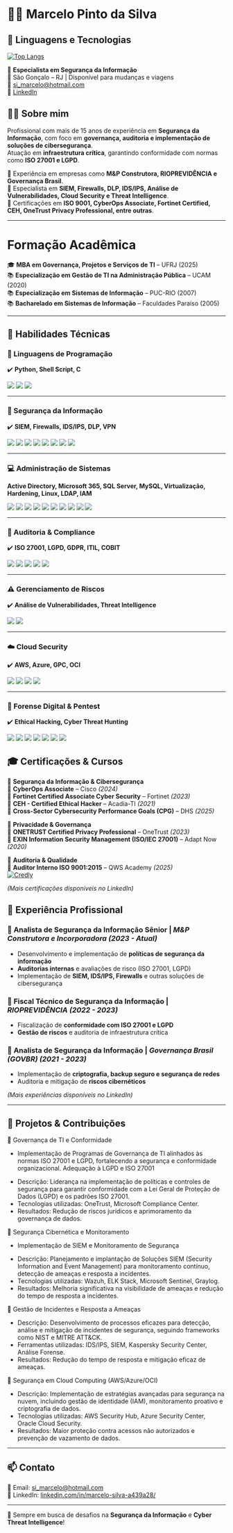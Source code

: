 # 👨‍💻 Marcelo Pinto da Silva

## 🚀 Linguagens e Tecnologias

[![Top Langs](https://github-readme-stats.vercel.app/api/top-langs/?username=marcelosilva75&layout=compact&langs_count=8&theme=dark)](https://github.com/marcelosilva75)

🔐 **Especialista em Segurança da Informação**  
📍 São Gonçalo – RJ | Disponível para mudanças e viagens  
📧 [si_marcelo@hotmail.com](mailto:si_marcelo@hotmail.com)  
🔗 [LinkedIn](https://www.linkedin.com/in/marcelo-silva-a439a28/)  

## 🙋‍♂️ Sobre mim
Profissional com mais de 15 anos de experiência em **Segurança da Informação**, com foco em **governança, auditoria e implementação de soluções de cibersegurança**.  
Atuação em **infraestrutura crítica**, garantindo conformidade com normas como **ISO 27001 e LGPD**.  

💼 Experiência em empresas como **M&P Construtora, RIOPREVIDÊNCIA e Governança Brasil**.  
🔐 Especialista em **SIEM, Firewalls, DLP, IDS/IPS, Análise de Vulnerabilidades, Cloud Security e Threat Intelligence**.  
📜 Certificações em **ISO 9001, CyberOps Associate, Fortinet Certified, CEH, OneTrust Privacy Professional, entre outras**.  

---


# Formação Acadêmica  

🎓 **MBA em Governança, Projetos e Serviços de TI** – UFRJ (2025)  
📚 **Especialização em Gestão de TI na Administração Pública** – UCAM (2020)  
📚 **Especialização em Sistemas de Informação** – PUC-RIO (2007)  
📚 **Bacharelado em Sistemas de Informação** – Faculdades Paraíso (2005)  

 
---
## 🚀 Habilidades Técnicas  

### 📜 Linguagens de Programação  
✔️ **Python, Shell Script, C**  

<p align="left">
  <img src="https://img.shields.io/badge/Python-3776AB?style=for-the-badge&logo=python&logoColor=white"/>
  <img src="https://img.shields.io/badge/Shell_Script-121011?style=for-the-badge&logo=gnu-bash&logoColor=white"/>
  <img src="https://img.shields.io/badge/C-00599C?style=for-the-badge&logo=c&logoColor=white"/>
</p>  

---

### 🔐 Segurança da Informação  
✔️ **SIEM, Firewalls, IDS/IPS, DLP, VPN**  

<p align="left">
  <img src="https://img.shields.io/badge/Wazuh-5A5A5A?style=for-the-badge&logo=wazuh&logoColor=white"/>
  <img src="https://img.shields.io/badge/Kaspersky-008000?style=for-the-badge&logo=kaspersky&logoColor=white"/>
  <img src="https://img.shields.io/badge/Security%20Onion-1E90FF?style=for-the-badge&logo=securityonionsolutions&logoColor=white"/>
  <img src="https://img.shields.io/badge/Veeam%20Backup-00B336?style=for-the-badge&logo=veeam&logoColor=white"/>
  <img src="https://img.shields.io/badge/Blockbit-FF4500?style=for-the-badge&logo=cybersecurity&logoColor=white"/>
  <img src="https://img.shields.io/badge/Cisco%20ASA-1BA0D7?style=for-the-badge&logo=cisco&logoColor=white"/>
  <img src="https://img.shields.io/badge/Fortinet-ED1C24?style=for-the-badge&logo=fortinet&logoColor=white"/>
  <img src="https://img.shields.io/badge/Microsoft%20365-0078D4?style=for-the-badge&logo=microsoft&logoColor=white"/>
</p>  

---

### 💻 Administração de Sistemas  
**Active Directory, Microsoft 365, SQL Server, MySQL, Virtualização, Hardening, Linux, LDAP, IAM**

<p align="left">
  <img src="https://img.shields.io/badge/Active%20Directory-003366?style=for-the-badge&logo=microsoft&logoColor=white"/>
  <img src="https://img.shields.io/badge/Microsoft%20365-0078D4?style=for-the-badge&logo=microsoft&logoColor=white"/>
  <img src="https://img.shields.io/badge/SQL%20Server-CC2927?style=for-the-badge&logo=microsoft-sql-server&logoColor=white"/>
  <img src="https://img.shields.io/badge/MySQL-4479A1?style=for-the-badge&logo=mysql&logoColor=white"/>
  <img src="https://img.shields.io/badge/Linux-FCC624?style=for-the-badge&logo=linux&logoColor=black"/>
  <img src="https://img.shields.io/badge/LDAP-005CB9?style=for-the-badge&logo=security&logoColor=white"/>
  <img src="https://img.shields.io/badge/IAM-800080?style=for-the-badge&logo=identity-management&logoColor=white"/>
  <img src="https://img.shields.io/badge/VMware-607078?style=for-the-badge&logo=vmware&logoColor=white"/>
  <img src="https://img.shields.io/badge/Virtualization-008000?style=for-the-badge&logo=virtualbox&logoColor=white"/>
  <img src="https://img.shields.io/badge/Hardening-FFA500?style=for-the-badge&logo=security&logoColor=white"/>
</p>

---

### 📜 Auditoria & Compliance  
✔️ **ISO 27001, LGPD, GDPR, ITIL, COBIT**  

<p align="left">
  <img src="https://img.shields.io/badge/ISO%2027001-0073CF?style=for-the-badge&logo=iso&logoColor=white"/>
  <img src="https://img.shields.io/badge/LGPD-00ADEF?style=for-the-badge&logo=privacy&logoColor=white"/>
  <img src="https://img.shields.io/badge/GDPR-0033A0?style=for-the-badge&logo=privacy&logoColor=white"/>
  <img src="https://img.shields.io/badge/ITIL-652D90?style=for-the-badge&logo=itil&logoColor=white"/>
  <img src="https://img.shields.io/badge/COBIT-005CB9?style=for-the-badge&logo=governance&logoColor=white"/>
</p>

---

### ⚠️ Gerenciamento de Riscos  
✔️ **Análise de Vulnerabilidades, Threat Intelligence**  

<p align="left">
  <img src="https://img.shields.io/badge/Threat%20Intelligence-FF5733?style=for-the-badge&logo=cybersecurity&logoColor=white"/>
  <img src="https://img.shields.io/badge/Pentest-5E5E5E?style=for-the-badge&logo=hackerone&logoColor=white"/>
</p>

---

### ☁️ Cloud Security  
✔️ **AWS, Azure, GPC, OCI**  

<p align="left">
  <img src="https://img.shields.io/badge/AWS-232F3E?style=for-the-badge&logo=amazon-aws&logoColor=white"/>
  <img src="https://img.shields.io/badge/Microsoft_Azure-0089D6?style=for-the-badge&logo=microsoft-azure&logoColor=white"/>
  <img src="https://img.shields.io/badge/Google_Cloud-4285F4?style=for-the-badge&logo=google-cloud&logoColor=white"/>
  <img src="https://img.shields.io/badge/Oracle_Cloud-F80000?style=for-the-badge&logo=oracle&logoColor=white"/>
</p>

---

### 🔐 Forense Digital & Pentest  
✔️ **Ethical Hacking, Cyber Threat Hunting**  <p align="left">
  <img src="https://img.shields.io/badge/CEH-v11-red?style=for-the-badge&logo=ethicalhacking&logoColor=white"/>
  <img src="https://img.shields.io/badge/Threat%20Hunting-181717?style=for-the-badge&logo=cybersecurity&logoColor=white"/>
  <img src="https://img.shields.io/badge/Kali_Linux-557C94?style=for-the-badge&logo=kalilinux&logoColor=white"/>
  <img src="https://img.shields.io/badge/Burp_Suite-FE7A16?style=for-the-badge&logo=burp-suite&logoColor=white"/>
  <img src="https://img.shields.io/badge/Metasploit-4479A1?style=for-the-badge&logo=metasploit&logoColor=white"/>
  <img src="https://img.shields.io/badge/Maltego-2C3E50?style=for-the-badge&logo=maltego&logoColor=white"/>
  <img src="https://img.shields.io/badge/OWASP-000000?style=for-the-badge&logo=owasp&logoColor=white"/>
</p>


## 🎓 Certificações & Cursos  

📌 **Segurança da Informação & Cibersegurança**  
🔹 **CyberOps Associate** – Cisco *(2024)*  
🔹 **Fortinet Certified Associate Cyber Security** – Fortinet *(2023)*  
🔹 **CEH - Certified Ethical Hacker** – Acadia-TI *(2021)*  
🔹 **Cross-Sector Cybersecurity Performance Goals (CPG)** – DHS *(2025)*  

📌 **Privacidade & Governança**  
🔹 **ONETRUST Certified Privacy Professional** – OneTrust *(2023)*  
🔹 **EXIN Information Security Management (ISO/IEC 27001)** – Adapt Now *(2020)*  

📌 **Auditoria & Qualidade**  
🔹 **Auditor Interno ISO 9001:2015** – QWS Academy *(2025)*  
[![Credly](https://img.shields.io/badge/Credly-FFA500?style=for-the-badge&logo=credly&logoColor=white)](https://www.credly.com/users/marcelo-pinto-da-silva)

_(Mais certificações disponíveis no LinkedIn)_  

## 📌 Experiência Profissional

### 🔹 **Analista de Segurança da Informação Sênior** | *M&P Construtora e Incorporadora (2023 - Atual)*  
- Desenvolvimento e implementação de **políticas de segurança da informação**  
- **Auditorias internas** e avaliações de risco (ISO 27001, LGPD)  
- Implementação de **SIEM, IDS/IPS, Firewalls** e outras soluções de cibersegurança  

### 🔹 **Fiscal Técnico de Segurança da Informação** | *RIOPREVIDÊNCIA (2022 - 2023)*  
- Fiscalização de **conformidade com ISO 27001 e LGPD**  
- **Gestão de riscos** e auditoria de infraestrutura crítica  

### 🔹 **Analista de Segurança da Informação** | *Governança Brasil (GOVBR) (2021 - 2023)*  
- Implementação de **criptografia, backup seguro e segurança de redes**  
- Auditoria e mitigação de **riscos cibernéticos**  

_(Mais experiências disponíveis no LinkedIn)_  

---

## 🚀 Projetos & Contribuições

🔸 Governança de TI e Conformidade
- Implementação de Programas de Governança de TI alinhados às normas ISO 27001 e LGPD, fortalecendo a segurança e conformidade organizacional.
Adequação à LGPD e ISO 27001
 * Descrição: Liderança na implementação de políticas e controles de segurança para garantir conformidade com a Lei Geral de Proteção de Dados (LGPD) e os padrões ISO 27001.
 * Tecnologias utilizadas: OneTrust, Microsoft Compliance Center.
* Resultados: Redução de riscos jurídicos e aprimoramento da governança de dados.

🔸 Segurança Cibernética e Monitoramento
- Implementação de SIEM e Monitoramento de Segurança
 * Descrição: Planejamento e implantação de Soluções SIEM (Security Information and Event Management) para monitoramento contínuo, detecção de ameaças e resposta a incidentes.
 * Tecnologias utilizadas: Wazuh, ELK Stack, Microsoft Sentinel, Graylog.
 * Resultados: Melhoria significativa na visibilidade de ameaças e redução do tempo de resposta a incidentes.

🔸 Gestão de Incidentes e Resposta a Ameaças
* Descrição: Desenvolvimento de processos eficazes para detecção, análise e mitigação de incidentes de segurança, seguindo frameworks como NIST e MITRE ATT&CK.
* Ferramentas utilizadas: IDS/IPS, SIEM, Kaspersky Security Center, Análise Forense.
* Resultados: Redução do tempo de resposta e mitigação eficaz de ameaças.

🔸 Segurança em Cloud Computing (AWS/Azure/OCI)
 * Descrição: Implementação de estratégias avançadas para segurança na nuvem, incluindo gestão de identidade (IAM), monitoramento proativo e criptografia de dados.
 * Tecnologias utilizadas: AWS Security Hub, Azure Security Center, Oracle Cloud Security.
 * Resultados: Maior proteção contra acessos não autorizados e prevenção de vazamento de dados.

---

## 📫 Contato
📧 Email: [si_marcelo@hotmail.com](mailto:si_marcelo@hotmail.com)  
🔗 LinkedIn: [linkedin.com/in/marcelo-silva-a439a28/](https://www.linkedin.com/in/marcelo-silva-a439a28/)  

---
🚀 Sempre em busca de desafios na **Segurança da Informação** e **Cyber Threat Intelligence**!

